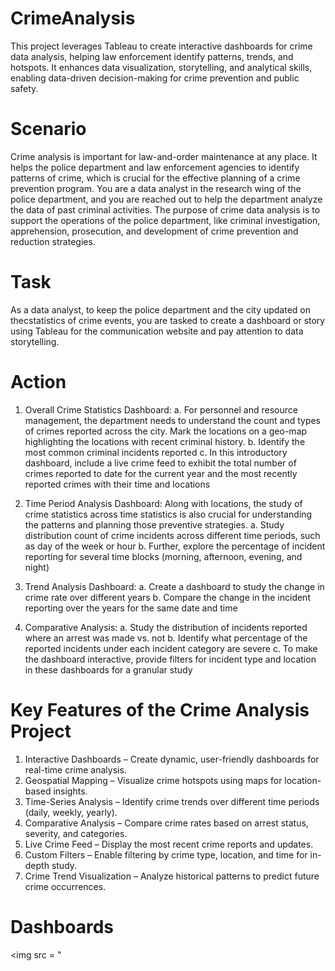 # CrimeAnalysis
This project leverages Tableau to create interactive dashboards for crime data analysis, helping law enforcement identify patterns, trends, and hotspots. It enhances data visualization, storytelling, and analytical skills, enabling data-driven decision-making for crime prevention and public safety.

# Scenario
Crime analysis is important for law-and-order maintenance at any place. It helps the police department and law enforcement agencies to identify patterns of crime, which is crucial for the effective planning of a crime prevention program. You are a data analyst in the research wing of the police department, and you are reached out to help the department analyze the data of past criminal activities. The purpose of crime
data analysis is to support the operations of the police department, like criminal investigation, apprehension, prosecution, and development of crime prevention and reduction strategies.

# Task
As a data analyst, to keep the police department and the city updated on thecstatistics of crime events, you are tasked to create a dashboard or story using Tableau for the communication website and pay attention to data storytelling.

# Action
1. Overall Crime Statistics Dashboard:
a. For personnel and resource management, the department needs to understand the count and types of crimes reported across the city. Mark the locations on a geo-map highlighting the locations with recent
criminal history.
b. Identify the most common criminal incidents reported
c. In this introductory dashboard, include a live crime feed to exhibit the total number of crimes reported to date for the current year and the most recently reported crimes with their time and locations

2. Time Period Analysis Dashboard:
Along with locations, the study of crime statistics across time statistics is also crucial for understanding the patterns and planning those preventive strategies.
a. Study distribution count of crime incidents across different time periods, such as day of the week or hour
b. Further, explore the percentage of incident reporting for several time blocks (morning, afternoon, evening, and night)

3. Trend Analysis Dashboard:
a. Create a dashboard to study the change in crime rate over different years
b. Compare the change in the incident reporting over the years for the same date and time

4. Comparative Analysis:
a. Study the distribution of incidents reported where an arrest was made vs. not
b. Identify what percentage of the reported incidents under each incident category are severe
c. To make the dashboard interactive, provide filters for incident type and location in these dashboards for a granular study

# Key Features of the Crime Analysis Project
1. Interactive Dashboards – Create dynamic, user-friendly dashboards for real-time crime analysis.
2. Geospatial Mapping – Visualize crime hotspots using maps for location-based insights.
3. Time-Series Analysis – Identify crime trends over different time periods (daily, weekly, yearly).
4. Comparative Analysis – Compare crime rates based on arrest status, severity, and categories.
5. Live Crime Feed – Display the most recent crime reports and updates.
6. Custom Filters – Enable filtering by crime type, location, and time for in-depth study.
7. Crime Trend Visualization – Analyze historical patterns to predict future crime occurrences.

# Dashboards
<img src = "
